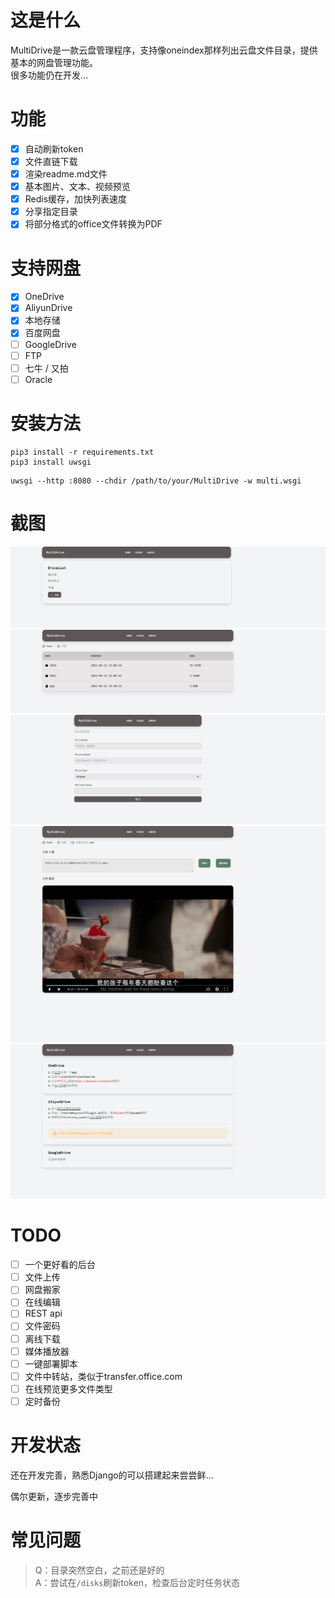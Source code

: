 # 这是什么
MultiDrive是一款云盘管理程序，支持像oneindex那样列出云盘文件目录，提供基本的网盘管理功能。  
很多功能仍在开发...

# 功能
- [x] 自动刷新token
- [x] 文件直链下载
- [x] 渲染readme.md文件
- [x] 基本图片、文本、视频预览
- [x] Redis缓存，加快列表速度
- [x] 分享指定目录
- [x] 将部分格式的office文件转换为PDF

# 支持网盘
- [x] OneDrive
- [x] AliyunDrive
- [x] 本地存储
- [x] 百度网盘
- [ ] GoogleDrive
- [ ] FTP
- [ ] 七牛 / 又拍
- [ ] Oracle

# 安装方法
```shell
pip3 install -r requirements.txt
pip3 install uwsgi
```
```shell
uwsgi --http :8080 --chdir /path/to/your/MultiDrive -w multi.wsgi
```

# 截图
![disks](./screenshot/disks.png)
![list](./screenshot/list.png)
![add](./screenshot/add.png)
![preview](./screenshot/preview.png)
![tutorial](./screenshot/tutorial.png)

# TODO 
- [ ] 一个更好看的后台
- [ ] 文件上传
- [ ] 网盘搬家
- [ ] 在线编辑
- [ ] REST api
- [ ] 文件密码
- [ ] 离线下载
- [ ] 媒体播放器
- [ ] 一键部署脚本
- [ ] 文件中转站，类似于transfer.office.com
- [ ] 在线预览更多文件类型 
- [ ] 定时备份

# 开发状态
还在开发完善，熟悉Django的可以搭建起来尝尝鲜...

偶尔更新，逐步完善中

# 常见问题
> Q：目录突然空白，之前还是好的  
A：尝试在`/disks`刷新token，检查后台定时任务状态
